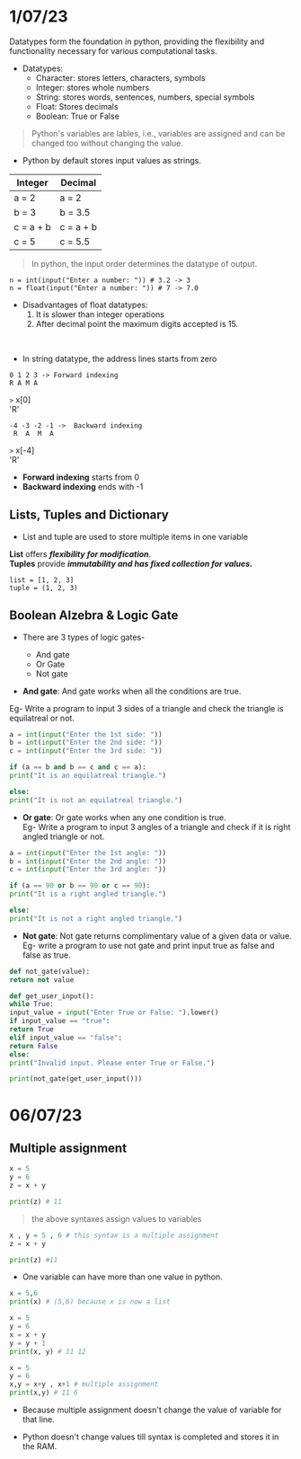 # 1/07/23

Datatypes form the foundation in python, providing the flexibility and functionality necessary for various computational tasks.

- Datatypes:
  - Character: stores letters, characters, symbols
  - Integer: stores whole numbers
  - String: stores words, sentences, numbers, special symbols
  - Float: Stores decimals
  - Boolean: True or False

> Python's variables are lables, i.e., variables are assigned and can be changed too without changing the value.

- Python by default stores input values as strings.

| Integer   | Decimal   |
| --------- | --------- |
| a = 2     | a = 2     |
| b = 3     | b = 3.5   |
| c = a + b | c = a + b |
| c = 5     | c = 5.5   |

> In python, the input order determines the datatype of output.

`n = int(input("Enter a number: ")) # 3.2 -> 3`  
`n = float(input("Enter a number: ")) # 7 -> 7.0`

- Disadvantages of float datatypes:
	1. It is slower than integer operations
	2. After decimal point the maximum digits accepted is 15.

<br>

- In string datatype, the address lines starts from zero

```
0 1 2 3 -> Forward indexing
R A M A
```
`>` x[0]  
'R'

```
-4 -3 -2 -1 ->  Backward indexing
 R  A  M  A 
```
`>` x[-4]  
'R'

- **Forward indexing** starts from 0
- **Backward indexing** ends with -1

## Lists, Tuples and Dictionary

- List and tuple are used to store multiple items in one variable

**List** offers ***flexibility for modification***.  
**Tuples** provide ***immutability and has fixed collection for values.***

```
list = [1, 2, 3]
tuple = (1, 2, 3)
```

## Boolean Alzebra & Logic Gate

- There are 3 types of logic gates-
	- And gate
	- Or Gate
	- Not gate

- **And gate**: And gate works when all the conditions are true.

Eg- Write a program to input 3 sides of a triangle and check the triangle is equilatreal or not.

```py
a = int(input("Enter the 1st side: "))
b = int(input("Enter the 2nd side: "))
c = int(input("Enter the 3rd side: "))

if (a == b and b == c and c == a):
print("It is an equilatreal triangle.")

else:
print("It is not an equilatreal triangle.")
```

- **Or gate**: Or gate works when any one condition is true.  
Eg- Write a program to input 3 angles of a triangle and check if it is right angled triangle or not.

```py
a = int(input("Enter the 1st angle: "))
b = int(input("Enter the 2nd angle: "))
c = int(input("Enter the 3rd angle: "))

if (a == 90 or b == 90 or c == 90):
print("It is a right angled triangle.")

else:
print("It is not a right angled triangle.")
```

- **Not gate**: Not gate returns complimentary value of a given data or value.  
Eg- write a program to use not gate and print input true as false and false as true.

```py
def not_gate(value):
return not value

def get_user_input():
while True:
input_value = input("Enter True or False: ").lower()
if input_value == "true":
return True
elif input_value == "false":
return False
else:
print("Invalid input. Please enter True or False.")

print(not_gate(get_user_input()))
```

# 06/07/23

## Multiple assignment

```py
x = 5
y = 6
z = x + y

print(z) # 11
```

> the above syntaxes assign values to variables

```py
x , y = 5 , 6 # this syntax is a multiple assignment
z = x + y

print(z) #11 
```
-  One variable can have more than one value in python.

```py
x = 5,6
print(x) # (5,6) because x is now a list
```
```py
x = 5
y = 6
x = x + y
y = y + 1
print(x, y) # 11 12
```
```py
x = 5
y = 6
x,y = x+y , x+1 # multiple assignment
print(x,y) # 11 6
```
- Because multiple assignment doesn't change the value of variable for that line.

- Python doesn't change values till syntax is completed and stores it in the RAM.
